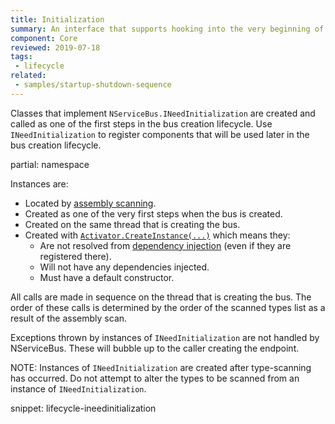 ```yaml
---
title: Initialization
summary: An interface that supports hooking into the very beginning of the bus creation sequence of NServiceBus.
component: Core
reviewed: 2019-07-18
tags:
 - lifecycle
related:
 - samples/startup-shutdown-sequence
---
```


Classes that implement `NServiceBus.INeedInitialization` are created and called as one of the first steps in the bus creation lifecycle. Use `INeedInitialization` to register components that will be used later in the bus creation lifecycle.

partial: namespace

Instances are:

 * Located by [assembly scanning](/nservicebus/hosting/assembly-scanning.md).
 * Created as one of the very first steps when the bus is created.
 * Created on the same thread that is creating the bus.
 * Created with [`Activator.CreateInstance(...)`](https://msdn.microsoft.com/en-us/library/system.activator.createinstance) which means they:
    * Are not resolved from [dependency injection](/nservicebus/dependency-injection/) (even if they are registered there).
    * Will not have any dependencies injected.
    * Must have a default constructor.

All calls are made in sequence on the thread that is creating the bus. The order of these calls is determined by the order of the scanned types list as a result of the assembly scan.

Exceptions thrown by instances of `INeedInitialization` are not handled by NServiceBus. These will bubble up to the caller creating the endpoint.

NOTE: Instances of `INeedInitialization` are created after type-scanning has occurred. Do not attempt to alter the types to be scanned from an instance of `INeedInitialization`.

snippet: lifecycle-ineedinitialization
